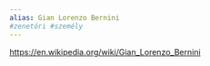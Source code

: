 ```yaml
---
alias: Gian Lorenzo Bernini
#zenetöri #személy
---
```


https://en.wikipedia.org/wiki/Gian_Lorenzo_Bernini